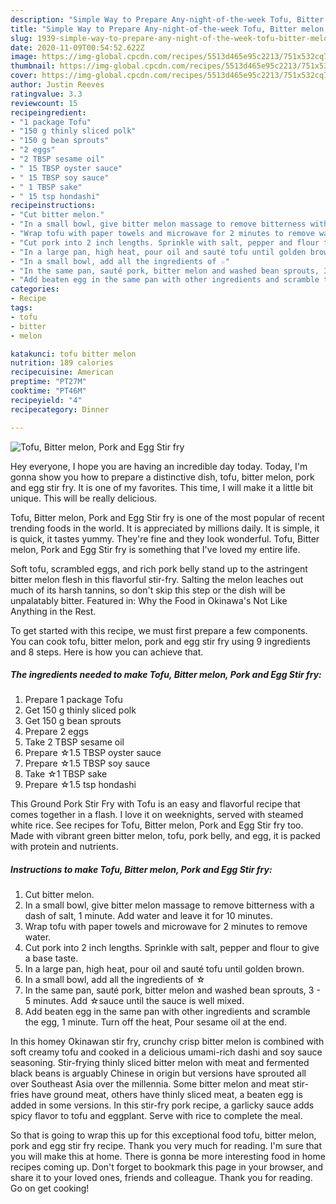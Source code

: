 ```yaml
---
description: "Simple Way to Prepare Any-night-of-the-week Tofu, Bitter melon, Pork and Egg Stir fry"
title: "Simple Way to Prepare Any-night-of-the-week Tofu, Bitter melon, Pork and Egg Stir fry"
slug: 1939-simple-way-to-prepare-any-night-of-the-week-tofu-bitter-melon-pork-and-egg-stir-fry
date: 2020-11-09T00:54:52.622Z
image: https://img-global.cpcdn.com/recipes/5513d465e95c2213/751x532cq70/tofu-bitter-melon-pork-and-egg-stir-fry-recipe-main-photo.jpg
thumbnail: https://img-global.cpcdn.com/recipes/5513d465e95c2213/751x532cq70/tofu-bitter-melon-pork-and-egg-stir-fry-recipe-main-photo.jpg
cover: https://img-global.cpcdn.com/recipes/5513d465e95c2213/751x532cq70/tofu-bitter-melon-pork-and-egg-stir-fry-recipe-main-photo.jpg
author: Justin Reeves
ratingvalue: 3.3
reviewcount: 15
recipeingredient:
- "1 package Tofu"
- "150 g thinly sliced polk"
- "150 g bean sprouts"
- "2 eggs"
- "2 TBSP sesame oil"
- " 15 TBSP oyster sauce"
- " 15 TBSP soy sauce"
- " 1 TBSP sake"
- " 15 tsp hondashi"
recipeinstructions:
- "Cut bitter melon."
- "In a small bowl, give bitter melon massage to remove bitterness with a dash of salt, 1 minute. Add water and leave it for 10 minutes."
- "Wrap tofu with paper towels and microwave for 2 minutes to remove water."
- "Cut pork into 2 inch lengths. Sprinkle with salt, pepper and flour to give a base taste."
- "In a large pan, high heat, pour oil and sauté tofu until golden brown."
- "In a small bowl, add all the ingredients of ☆"
- "In the same pan, sauté pork, bitter melon and washed bean sprouts, 3 - 5 minutes. Add ☆sauce until the sauce is well mixed."
- "Add beaten egg in the same pan with other ingredients and scramble the egg, 1 minute. Turn off the heat, Pour sesame oil at the end."
categories:
- Recipe
tags:
- tofu
- bitter
- melon

katakunci: tofu bitter melon 
nutrition: 189 calories
recipecuisine: American
preptime: "PT27M"
cooktime: "PT46M"
recipeyield: "4"
recipecategory: Dinner

---
```



![Tofu, Bitter melon, Pork and Egg Stir fry](https://img-global.cpcdn.com/recipes/5513d465e95c2213/751x532cq70/tofu-bitter-melon-pork-and-egg-stir-fry-recipe-main-photo.jpg)

Hey everyone, I hope you are having an incredible day today. Today, I'm gonna show you how to prepare a distinctive dish, tofu, bitter melon, pork and egg stir fry. It is one of my favorites. This time, I will make it a little bit unique. This will be really delicious.

Tofu, Bitter melon, Pork and Egg Stir fry is one of the most popular of recent trending foods in the world. It is appreciated by millions daily. It is simple, it is quick, it tastes yummy. They're fine and they look wonderful. Tofu, Bitter melon, Pork and Egg Stir fry is something that I've loved my entire life.

Soft tofu, scrambled eggs, and rich pork belly stand up to the astringent bitter melon flesh in this flavorful stir-fry. Salting the melon leaches out much of its harsh tannins, so don&#39;t skip this step or the dish will be unpalatably bitter. Featured in: Why the Food in Okinawa&#39;s Not Like Anything in the Rest.


To get started with this recipe, we must first prepare a few components. You can cook tofu, bitter melon, pork and egg stir fry using 9 ingredients and 8 steps. Here is how you can achieve that.

<!--inarticleads1-->

##### The ingredients needed to make Tofu, Bitter melon, Pork and Egg Stir fry:

1. Prepare 1 package Tofu
1. Get 150 g thinly sliced polk
1. Get 150 g bean sprouts
1. Prepare 2 eggs
1. Take 2 TBSP sesame oil
1. Prepare  ☆1.5 TBSP oyster sauce
1. Prepare  ☆1.5 TBSP soy sauce
1. Take  ☆1 TBSP sake
1. Prepare  ☆1.5 tsp hondashi


This Ground Pork Stir Fry with Tofu is an easy and flavorful recipe that comes together in a flash. I love it on weeknights, served with steamed white rice. See recipes for Tofu, Bitter melon, Pork and Egg Stir fry too. Made with vibrant green bitter melon, tofu, pork belly, and egg, it is packed with protein and nutrients. 

<!--inarticleads2-->

##### Instructions to make Tofu, Bitter melon, Pork and Egg Stir fry:

1. Cut bitter melon.
1. In a small bowl, give bitter melon massage to remove bitterness with a dash of salt, 1 minute. Add water and leave it for 10 minutes.
1. Wrap tofu with paper towels and microwave for 2 minutes to remove water.
1. Cut pork into 2 inch lengths. Sprinkle with salt, pepper and flour to give a base taste.
1. In a large pan, high heat, pour oil and sauté tofu until golden brown.
1. In a small bowl, add all the ingredients of ☆
1. In the same pan, sauté pork, bitter melon and washed bean sprouts, 3 - 5 minutes. Add ☆sauce until the sauce is well mixed.
1. Add beaten egg in the same pan with other ingredients and scramble the egg, 1 minute. Turn off the heat, Pour sesame oil at the end.


In this homey Okinawan stir fry, crunchy crisp bitter melon is combined with soft creamy tofu and cooked in a delicious umami-rich dashi and soy sauce seasoning. Stir-frying thinly sliced bitter melon with meat and fermented black beans is arguably Chinese in origin but versions have sprouted all over Southeast Asia over the millennia. Some bitter melon and meat stir-fries have ground meat, others have thinly sliced meat, a beaten egg is added in some versions. In this stir-fry pork recipe, a garlicky sauce adds spicy flavor to tofu and eggplant. Serve with rice to complete the meal. 

So that is going to wrap this up for this exceptional food tofu, bitter melon, pork and egg stir fry recipe. Thank you very much for reading. I'm sure that you will make this at home. There is gonna be more interesting food in home recipes coming up. Don't forget to bookmark this page in your browser, and share it to your loved ones, friends and colleague. Thank you for reading. Go on get cooking!
